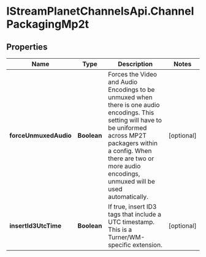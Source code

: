 # IStreamPlanetChannelsApi.ChannelPackagingMp2t

## Properties

Name | Type | Description | Notes
------------ | ------------- | ------------- | -------------
**forceUnmuxedAudio** | **Boolean** | Forces the Video and Audio Encodings to be unmuxed when there is one audio encodings. This setting will have to be uniformed across MP2T packagers within a config. When there are two or more audio encodings, unmuxed will be used automatically. | [optional] 
**insertId3UtcTime** | **Boolean** | If true, insert ID3 tags that include a UTC timestamp. This is a Turner/WM-specific extension. | [optional] 


